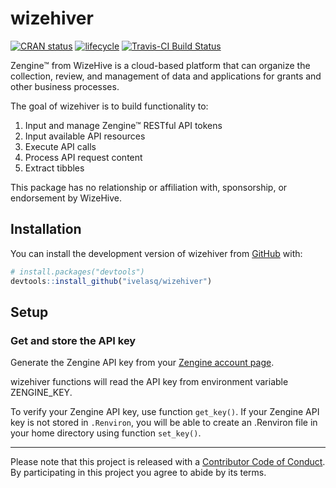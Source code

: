 
<!-- README.md is generated from README.Rmd. Please edit that file -->
wizehiver
=========

[![CRAN status](https://www.r-pkg.org/badges/version/wizehiver)](https://cran.r-project.org/package=wizehiver) [![lifecycle](https://img.shields.io/badge/lifecycle-experimental-orange.svg)](https://www.tidyverse.org/lifecycle/#experimental) [![Travis-CI Build Status](https://travis-ci.org/ivelasq/wizehiver.svg?branch=master)](https://travis-ci.org/ivelasq/wizehiver)

Zengine™ from WizeHive is a cloud-based platform that can organize the collection, review, and management of data and applications for grants and other business processes.

The goal of wizehiver is to build functionality to:

1.  Input and manage Zengine™ RESTful API tokens
2.  Input available API resources
3.  Execute API calls
4.  Process API request content
5.  Extract tibbles

This package has no relationship or affiliation with, sponsorship, or endorsement by WizeHive.

Installation
------------

You can install the development version of wizehiver from [GitHub](https://github.com/) with:

``` r
# install.packages("devtools")
devtools::install_github("ivelasq/wizehiver")
```

Setup
-----

### Get and store the API key

Generate the Zengine API key from your [Zengine account page](https://platform.zenginehq.com/account/developer).

wizehiver functions will read the API key from environment variable ZENGINE\_KEY.

To verify your Zengine API key, use function `get_key()`. If your Zengine API key is not stored in `.Renviron`, you will be able to create an .Renviron file in your home directory using function `set_key()`.

------------------------------------------------------------------------

Please note that this project is released with a [Contributor Code of Conduct](CODE_OF_CONDUCT.md). By participating in this project you agree to abide by its terms.
